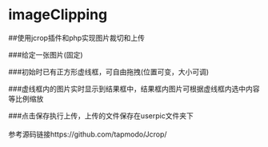 # imageClipping
##使用jcrop插件和php实现图片裁切和上传
<br>

###给定一张图片(固定)

###初始时已有正方形虚线框，可自由拖拽(位置可变，大小可调)

###虚线框内的图片实时显示到结果框中，结果框内图片可根据虚线框内选中内容等比例缩放

###点击保存执行上传，上传的文件保存在userpic文件夹下
<br>
<br>
参考源码链接https://github.com/tapmodo/Jcrop/

